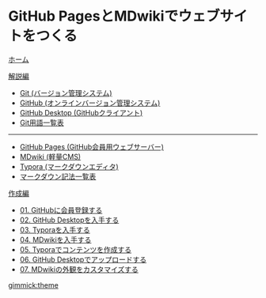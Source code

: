 # GitHub PagesとMDwikiでウェブサイトをつくる

[<i class="fas fa-home"></i>ホーム](index.md)

[解説編]()

* [Git (バージョン管理システム)](git.md)
* [GitHub (オンラインバージョン管理システム)](github.md)
* [GitHub Desktop (GitHubクライアント)](githubdesktop.md)
* [Git用語一覧表](gitglossary.md)
----
* [GitHub Pages (GitHub会員用ウェブサーバー)](githubpages.md)
* [MDwiki (軽量CMS)](mdwiki.md)
* [Typora (マークダウンエディタ)](typora.md)
* [マークダウン記法一覧表](markdownglossary.md)

[作成編]()

* [01. GitHubに会員登録する](practice.md)
* [02. GitHub Desktopを入手する](practice.md)
* [03. Typoraを入手する](practice.md)
* [04. MDwikiを入手する](practice.md)
* [05. Typoraでコンテンツを作成する](practice.md)
* [06. GitHub Desktopでアップロードする](practice.md)
* [07. MDwikiの外観をカスタマイズする](practice.md)

[gimmick:theme](cosmo)